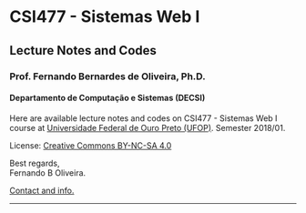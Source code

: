 # CSI477 - Sistemas Web I
## Lecture Notes and Codes
### **Prof. Fernando Bernardes de Oliveira, Ph.D.**
#### Departamento de Computação e Sistemas (DECSI)

Here are available lecture notes and codes on CSI477 - Sistemas Web I course at [Universidade Federal de Ouro Preto (UFOP)](http://www.ufop.br). Semester 2018/01.

License: [Creative Commons BY-NC-SA 4.0](https://creativecommons.org/licenses/by-nc-sa/4.0/)

Best regards,  
Fernando B Oliveira.

[Contact and info.](mailto:fbo.fernando@gmail.com)

--------------
